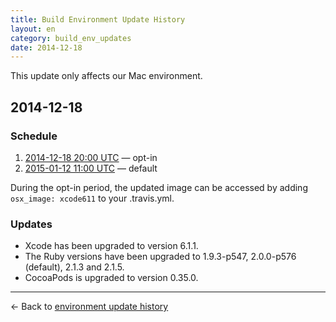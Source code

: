 ```yaml
---
title: Build Environment Update History
layout: en
category: build_env_updates
date: 2014-12-18
---
```


This update only affects our Mac environment.

## 2014-12-18

### Schedule

1. [2014-12-18 20:00 UTC](http://everytimezone.com/#2014-12-16,480,cn3) — opt-in
2. [2015-01-12 11:00 UTC](http://everytimezone.com/#2015-1-12,-60,cn3) — default

During the opt-in period, the updated image can be accessed by adding
`osx_image: xcode611` to your .travis.yml.

### Updates

- Xcode has been upgraded to version 6.1.1.
- The Ruby versions have been upgraded to 1.9.3-p547, 2.0.0-p576 (default),
  2.1.3 and 2.1.5.
- CocoaPods is upgraded to version 0.35.0.

***

← Back to [environment update history](..)
